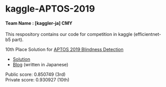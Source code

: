 # kaggle-APTOS-2019
#### Team Name : [kaggler-ja] CMY
This respository contains our code for competition in kaggle (efficientnet-b5 part).

10th Place Solution for [APTOS 2019 Blindness Detection](https://www.kaggle.com/c/aptos2019-blindness-detection)

- [Solution](https://www.kaggle.com/c/aptos2019-blindness-detection/discussion/107944#latest-646939)  
- [Blog](https://nmaviv.hatenablog.com/entry/2019/09/15/061110) (written in Japanese)  

Public score: 0.850749 (3rd)  
Private score: 0.930927 (10th)  

